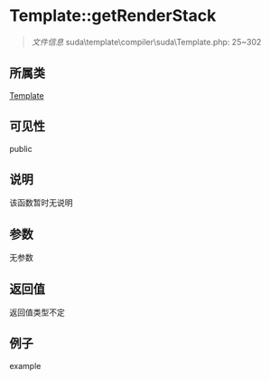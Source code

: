 # Template::getRenderStack

> *文件信息* suda\template\compiler\suda\Template.php: 25~302
## 所属类 

[Template](../Template.md)

## 可见性

  public  
## 说明

该函数暂时无说明

## 参数

无参数

## 返回值
返回值类型不定

## 例子

example